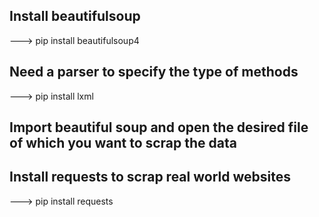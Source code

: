 ## Install beautifulsoup
---> pip install beautifulsoup4
## Need a parser to specify the type of methods
---> pip install lxml
## Import beautiful soup and open the desired file of which you want to scrap the data

## Install requests to scrap real world websites
---> pip install requests
